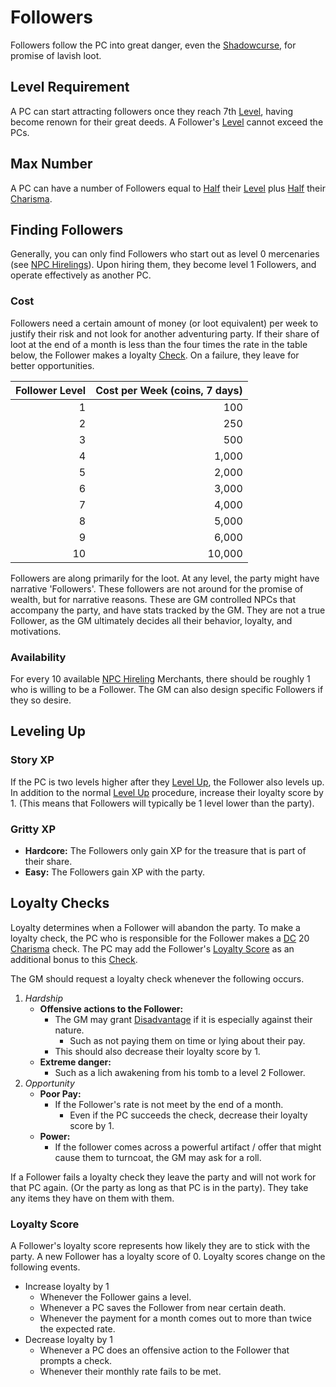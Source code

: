 # Followers

Followers follow the PC into great danger, even the [Shadowcurse](../../Hazards/Shadowcurse.md), for promise of lavish loot.

## Level Requirement

A PC can start attracting followers once they reach 7th [Level](../../../Player%20Characters/Derived%20Statistics/Level.md), having become renown for their great deeds. A Follower's [Level](../../../Player%20Characters/Derived%20Statistics/Level.md) cannot exceed the PCs.

## Max Number

A PC can have a number of Followers equal to [Half](../../Core%20Procedures/Half.md) their [Level](../../../Player%20Characters/Derived%20Statistics/Level.md) plus [Half](../../Core%20Procedures/Half.md) their [Charisma](../../../Player%20Characters/The%20Ability%20Scores/Charisma.md).

## Finding Followers

Generally, you can only find Followers who start out as level 0 mercenaries (see [NPC Hirelings](NPC%20Hirelings.md)). Upon hiring them, they become level 1 Followers, and operate effectively as another PC.

### Cost

Followers need a certain amount of money (or loot equivalent) per week to justify their risk and not look for another adventuring party. If their share of loot at the end of a month is less than the four times the rate in the table below, the Follower makes a loyalty [Check](../../Core%20Procedures/Check.md). On a failure, they leave for better opportunities.

| Follower Level | Cost per Week (coins, 7 days) |
| -------------: | ----------------------------: |
|              1 |                           100 |
|              2 |                           250 |
|              3 |                           500 |
|              4 |                         1,000 |
|              5 |                         2,000 |
|              6 |                         3,000 |
|              7 |                         4,000 |
|              8 |                         5,000 |
|              9 |                         6,000 |
|             10 |                        10,000 |

Followers are along primarily for the loot. At any level, the party might have narrative 'Followers'. These followers are not around for the promise of wealth, but for narrative reasons. These are GM controlled NPCs that accompany the party, and have stats tracked by the GM. They are not a true Follower, as the GM ultimately decides all their behavior, loyalty, and motivations.

### Availability

For every 10 available [NPC Hireling](NPC%20Hirelings.md) Merchants, there should be roughly 1 who is willing to be a Follower. The GM can also design specific Followers if they so desire.

## Leveling Up

### Story XP

If the PC is two levels higher after they [Level Up](../../../Player%20Characters/Derived%20Statistics/Level.md#Level%20Up), the Follower also levels up. In addition to the normal [Level Up](../../../Player%20Characters/Derived%20Statistics/Level.md#Level%20Up) procedure, increase their loyalty score by 1. (This means that Followers will typically be 1 level lower than the party).

### Gritty XP

- **Hardcore:** The Followers only gain XP for the treasure that is part of their share.
- **Easy:** The Followers gain XP with the party.

## Loyalty Checks

Loyalty determines when a Follower will abandon the party. To make a loyalty check, the PC who is responsible for the Follower makes a [DC](../../Core%20Procedures/DC.md) 20 [Charisma](../../../Player%20Characters/The%20Ability%20Scores/Charisma.md) check. The PC may add the Follower's [Loyalty Score](#Loyalty%20Score) as an additional bonus to this [Check](../../Core%20Procedures/Check.md).

The GM should request a loyalty check whenever the following occurs.

1. *Hardship*
	- **Offensive actions to the Follower:**
		- The GM may grant [Disadvantage](../../Die%20Rolling%20Mechanics/Disadvantage.md) if it is especially against their nature.
			- Such as not paying them on time or lying about their pay.
		- This should also decrease their loyalty score by 1.
	- **Extreme danger:**
		- Such as a lich awakening from his tomb to a level 2 Follower.
2. *Opportunity*
	- **Poor Pay:**
		- If the Follower's rate is not meet by the end of a month.
			- Even if the PC succeeds the check, decrease their loyalty score by 1.
	- **Power:**
		- If the follower comes across a powerful artifact / offer that might cause them to turncoat, the GM may ask for a roll.

If a Follower fails a loyalty check they leave the party and will not work for that PC again. (Or the party as long as that PC is in the party). They take any items they have on them with them.

### Loyalty Score

A Follower's loyalty score represents how likely they are to stick with the party. A new Follower has a loyalty score of 0. Loyalty scores change on the following events.

- Increase loyalty by 1
	- Whenever the Follower gains a level.
	- Whenever a PC saves the Follower from near certain death.
	- Whenever the payment for a month comes out to more than twice the expected rate.
- Decrease loyalty by 1
	- Whenever a PC does an offensive action to the Follower that prompts a check.
	- Whenever their monthly rate fails to be met.
